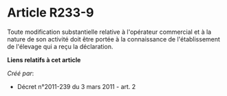 # Article R233-9

Toute modification substantielle relative à l'opérateur commercial et à la nature de son activité doit être portée à la
connaissance de l'établissement de l'élevage qui a reçu la déclaration.

**Liens relatifs à cet article**

_Créé par_:

  - Décret n°2011-239 du 3 mars 2011 - art. 2
